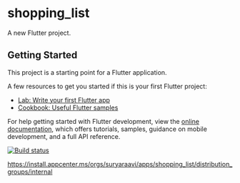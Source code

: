 # shopping_list

A new Flutter project.

## Getting Started

This project is a starting point for a Flutter application.

A few resources to get you started if this is your first Flutter project:

- [Lab: Write your first Flutter app](https://docs.flutter.dev/get-started/codelab)
- [Cookbook: Useful Flutter samples](https://docs.flutter.dev/cookbook)

For help getting started with Flutter development, view the
[online documentation](https://docs.flutter.dev/), which offers tutorials,
samples, guidance on mobile development, and a full API reference.

[![Build status](https://build.appcenter.ms/v0.1/apps/1ae59bf2-feae-4fbf-bd98-6ac038afc162/branches/main/badge)](https://appcenter.ms)

https://install.appcenter.ms/orgs/suryaraavi/apps/shopping_list/distribution_groups/internal

